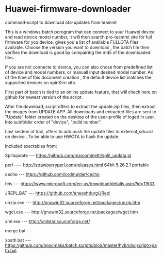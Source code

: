# Huawei-firmware-downloader
command-script to download ota-updates from teammt


This is a windows batch porogram that can connect to your Huawei device and read device model number,
it will then search pro-teammt site for full firmware for you device,
gives you a list of available FULLOTA files available.
Choose the version you want to download , the batch file then verifies the download is good by compairing 
the md5 of the downloaded files.


If you are not connecte to device, you can also chose from predefined list of device and model numbers, 
or manuall input desired model number. As of the time of this document creation , the default device list 
matches the supported devices on opinKirn site.

First part of batch is tied to an online update feature, that will check here on github for newest version 
of the script.

After file download, script offers to extract the update.zip files, then extract the images from UPDATE.APP. All 
downloads and extracted files are sent to "Update" folder created on the desktop of the user-profile of loged in user.
Into subfolder order of "device", "build number".

Last section of tool, offers to adb push the update files to external_sdcard on device . To be able to use HWOTA
to flash the update.


Included exectables from:
  
  Splitupdate --- https://github.com/marcominetti/split_updata.pl
  
  perl ----       http://strawberryperl.com/releases.html   64bit 5.26.2.1 portable
  
  cecho ---       https://github.com/lordmulder/cecho
  
  fciv ---        https://www.microsoft.com/en-us/download/details.aspx?id=11533
  
  JREPL.BAT ---   https://github.com/aneeshdurg/JRepl
  
  unzip.exe  ---  http://gnuwin32.sourceforge.net/packages/unzip.htm
  
  wget.exe  ---   http://gnuwin32.sourceforge.net/packages/wget.htm
  
  xml.exe ---     http://xmlstar.sourceforge.net/
  
  merge.bat  ---
  
  xpath.bat  ---  https://github.com/npocmaka/batch.scripts/blob/master/hybrids/jscript/xpath.bat
